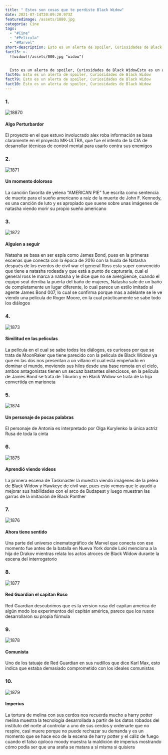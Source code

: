 ```yaml
---
title: " Estos son cosas que te perdiste Black Widow"
date: 2021-07-14T20:09:20.973Z
featuredimage: /assets/1880.jpg
categoria: Cine
tags:
  - "#Cine"
  - "#Pelicula"
  - "#Marvel"
short-description: Esto es un alerta de spoiler, Curiosidades de Black Widow
fact13: >-
  ![widow](/assets/000.jpg "widow")


  Esto es un alerta de spoiler, Curiosidades de Black WidowEsto es un alerta de spoiler, Curiosidades de Black WidowEsto es un alerta de spoiler, Curiosidades de Black WidowEsto es un alerta de spoiler, Curiosidades de Black WidowEsto es un alerta de spoiler, Curiosidades de Black WidowEsto es un alerta de spoiler, Curiosidades de Black WidowEsto es un alerta de spoiler, Curiosidades de Black WidowEsto es un alerta de spoiler, Curiosidades de Black WidowEsto es un alerta de spoiler, Curiosidades de Black WidowEsto es un alerta de spoiler, Curiosidades de Black WidowEsto es un alerta de spoiler, Curiosidades de Black WidowEsto es un alerta de spoiler, Curiosidades de Black WidowEsto es un alerta de spoiler, Curiosidades de Black WidowEsto es un alerta de spoiler, Curiosidades de Black WidowEsto es un alerta de spoiler, Curiosidades de Black WidowEsto es un alerta de spoiler, Curiosidades de Black WidowEsto es un alerta de spoiler, Curiosidades de Black WidowEsto es un alerta de spoiler, Curiosidades de Black Widow
fact46: Esto es un alerta de spoiler, Curiosidades de Black Widow
fact79: Esto es un alerta de spoiler, Curiosidades de Black Widow
fact10: Esto es un alerta de spoiler, Curiosidades de Black Widow
---
```

### 1.

![18870](/assets/1870.jpg "1870")

#### Algo Perturbardor <br/>

El proyecto en el que estuvo involucrado alex roba información se basa claramente en el proyecto MK-ULTRA, que fue el intento de la CIA de desarrollar técnicas de control mental para usarlo contra sus enemigos 

### 2.

![1871](/assets/1871.jpg "1871")

#### Un momento doloroso <br/>

La canción favorita de yelena “AMERICAN PIE” fue escrita como sentencia de muerte para el sueño americano a raíz de la muerte de John F. Kennedy, es una canción de luto y es apropiado que suene sobre unas imágenes de natasha viendo morir su propio sueño americano 

### 3.

![1872](/assets/1872.jpg "1872")

#### Alguien a seguir <br/>

Natasha se basa en ser espía como James Bond, pues en la primeras escenas que conecta con la época de 2016 con la huida de Natasha después de los eventos de civil war el general Ross esta super convencido que tiene a natasha rodeada y que está a punto de capturarla, cual el general ross le marca a natasha y le dice que no se avergüence, cuando el equipo seat derriba la puerta del baño de mujeres, Natasha sale de un baño de completamente un lugar diferente, lo cual parece un estilo imitado al agente James Bond 007, lo cual se confirma porque mas a adelante se le ve viendo una película de Roger Moore, en la cual prácticamente se sabe todo los diálogos 

### 4.

![1873](/assets/1873.jpg "1873")

#### Similitud en las películas <br/>

La película en el cual se sabe todos los diálogos, es curiosos por que se trata de MoonRaker que tiene parecido con la película de Black Widow ya que en las dos nos presentan a un villano el cual está empeñado en dominar el mundo, moviendo sus hilos desde una base remota en el cielo, ambos antagonistas tienen un secuaz bastantes silenciosos, en la película de James Bond se trata de Tiburón y en Black Widow se trata de la hija convertida en marioneta 

### 5.

![1874](/assets/1874.jpg "1874")

#### Un personaje de pocas palabras <br/>

El personaje de Antonia es interpretado por Olga Kurylenko la única actriz Rusa de toda la cinta 

### 6.

![1875](/assets/1875.jpg "1875")

#### Aprendió viendo videos <br/>

La primera escena de Taskmaster la muestra viendo imágenes de la pelea de Black Widow y Hawkeye de civil war, pues esto vemos que le ayudó a mejorar sus habilidades con el arco de Budapest y luego muestran las garras de la imitación de Black Panther

### 7.

![1876](/assets/1876.jpg "1876")

#### Ahora tiene sentido <br/>

Una parte del universo cinematográfico de Marvel que conecta con ese momento fue antes de la batalla en Nueva York donde Loki menciona a la hija de Drakov mientras relata los actos atroces de Black Widow durante la escena del interrogatorio 

### 8.

![1877](/assets/1876.jpg "1877")

#### Red Guardian el capitan Ruso  <br/>

Red Guardian descubrimos que es la version rusa del capitan america de algún modo los experimentos del capitán américa, parece que los rusos desarrollaron su propia fórmula 

### 9.

![1878](/assets/1878.jpg "1878")

#### Comunista <br/>

Uno de los tatuaje de Red Guardian en sus nudillos que dice Karl Max, esto indica que estaba demasiado comprometido con los ideales comunistas 

### 10.

![1879](/assets/1879.jpg "1879")

#### Imperius <br/>

La tortura de melina con sus cerdos nos recuerda mucho a harry potter melina muestra la tecnología desarrollada a partir de los datos robados del instituto del norte al controlar a uno de sus cerdos y ordenarle que no respire, casi muere porque no puede rechazar su demanda y es un momento que se hace eco de la escena de harry potter y el cáliz de fuego cuando el falso ojoloco moody muestra la maldición de imperius mostrando cómo podía ser que una araña se matara a sí misma si quisiera